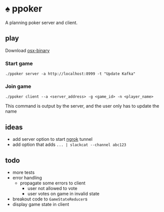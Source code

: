 # ♠ ppoker
A planning poker server and client.


## play
Download [osx-binary](https://github.com/dwickstrom/ppoker/raw/master/dist/)

### Start game 
`./ppoker server -a http://localhost:8999 -t "Update Kafka"`

### Join game
`./ppoker client --a <server_address> -g <game_id> -n <player_name>`

This command is output by the server, and the user only has to update the name

## ideas
- add server option to start [ngrok](https://github.com/bubenshchykov/ngrok#readme) tunnel
- add option that adds `... | slackcat --channel abc123`


## todo
- more tests
- error handling
	- propagate some errors to client
		- user not allowed to vote
		- user votes on game in invalid state
- breakout code to `GameStateReducer`s
- display game state in client
